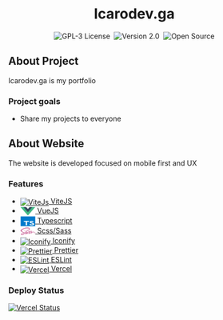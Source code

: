 <h1 align="center">
  Icarodev.ga
</h1>
<div align="center">
  <img src="https://img.shields.io/static/v1?label=License&message=GPL-3&color=51FF96&labelColor=3F454B" alt="GPL-3 License">
  &#8205;&#8205;
  <img src="https://img.shields.io/static/v1?label=Version&message=1.2&color=51FF96&labelColor=51FF96" alt="Version 2.0">
  &#8205;&#8205;
  <img src="https://img.shields.io/static/v1?label=Open&message=Source&color=3F454B&labelColor=51FF96" alt="Open Source" />
</div>
<h2>About Project</h2>
<p>Icarodev.ga is my portfolio</p>
<h3>Project goals</h3>
<ul>
  <li>Share my projects to everyone</li>
</ul>
<h2>About Website</h2>
<p>The website is developed focused on mobile first and UX</p>
<h3>Features</h3>
<ul>
  <li>
    <a href="https://vitejs.dev">
      <img align="center" alt="ViteJs" height="20" width="30" src="https://raw.githubusercontent.com/vitejs/docs-cn/main/public/logo.svg">
      ViteJS
    </a>
  </li>
  <li>
    <a href="https://vuejs.org">
      <img align="center" alt="VueJs" height="20" width="30" src="https://raw.githubusercontent.com/devicons/devicon/master/icons/vuejs/vuejs-original.svg">
      VueJS
    </a>
  </li>
  <li>
    <a href="https://typescriptlang.org/">
      <img align="center" alt="Typescript" height="20" width="30" src="https://raw.githubusercontent.com/devicons/devicon/master/icons/typescript/typescript-plain.svg">
      Typescript
    </a>
  </li>
  <li>
    <a href="https://sass-lang.com/">
      <img align="center" alt="Sass" height="20" width="30" src="https://raw.githubusercontent.com/devicons/devicon/master/icons/sass/sass-original.svg">
      Scss/Sass
    </a>
  </li>
  <li>
    <a href="https://iconify.design/">
      <img align="center" alt="Iconify" width="30" src="https://avatars.githubusercontent.com/u/50354982?v=4">
      Iconify
    </a>
  </li>
  <li>
    <a href="https://prettier.io/">
      <img align="center" alt="Prettier" width="30" src="https://raw.githubusercontent.com/prettier/prettier-logo/master/images/prettier-avatar-dark.svg">
      Prettier
    </a>
  </li>
  <li>
    <a href="https://eslint.org/">
      <img align="center" alt="ESLint" width="30" src="https://avatars.githubusercontent.com/u/6019716?s=200&v=4">
      ESLint
    </a>
  </li>
  <li>
    <a href="https://www.vercel.com/">
      <img align="center" alt="Vercel" width="30" src="https://avatars.githubusercontent.com/u/14985020?v=4">
      Vercel
    </a>
  </li>
</ul>

<h3>Deploy Status</h3>

[![Vercel Status](https://shields.io/github/deployments/patogordo/icarodev.ga/production?label=Vercel%20Deploy&labelColor=3F454B&color=51FF96)](https://icarodev.ga)
